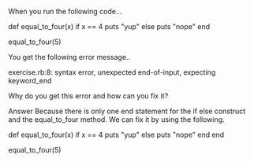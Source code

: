 When you run the following code...

def equal_to_four(x)
  if x == 4
    puts "yup"
  else
    puts "nope"
end

equal_to_four(5)

You get the following error message..

exercise.rb:8: syntax error, unexpected end-of-input, expecting keyword_end

Why do you get this error and how can you fix it?

Answer
Because there is only one end statement for the if else construct and the equal_to_four method. We can fix it by using the following.

def equal_to_four(x)
  if x == 4
    puts "yup"
  else
    puts "nope"
  end
end

equal_to_four(5)
